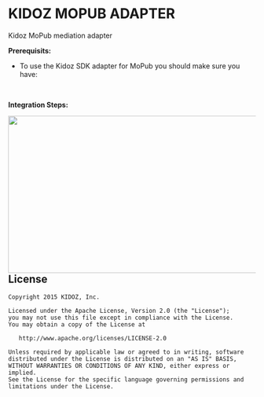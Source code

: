 # KIDOZ MOPUB ADAPTER
Kidoz MoPub mediation adapter
</br>

**Prerequisits:**
* To use the Kidoz SDK adapter for MoPub you should make sure you have:


</br>

**Integration Steps:**

<a href="url"><img src="https://s3.amazonaws.com/kidoz-cdn/sdk/GitHub_Tutorial_Img/custom_event_tut.JPG" align="left" height="320" width="720" ></a>
</br>
</br>
</br>   


License
--------

    Copyright 2015 KIDOZ, Inc.

    Licensed under the Apache License, Version 2.0 (the "License");
    you may not use this file except in compliance with the License.
    You may obtain a copy of the License at

       http://www.apache.org/licenses/LICENSE-2.0

    Unless required by applicable law or agreed to in writing, software
    distributed under the License is distributed on an "AS IS" BASIS,
    WITHOUT WARRANTIES OR CONDITIONS OF ANY KIND, either express or implied.
    See the License for the specific language governing permissions and
    limitations under the License.

